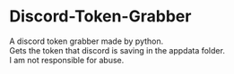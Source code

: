 # Discord-Token-Grabber

A discord token grabber made by python.<br />
Gets the token that discord is saving in the appdata folder.<br />
I am not responsible for abuse.
